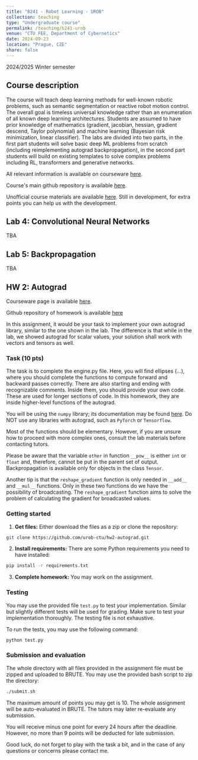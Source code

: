 ```yaml
---
title: "B241 - Robot Learning - UROB"
collection: teaching
type: "Undergraduate course"
permalink: /teaching/b241-urob
venue: "CTU FEE, Department of Cybernetics"
date: 2024-09-23
location: "Prague, CZE"
share: false
---
```


2024/2025 Winter semester

## Course description

The course will teach deep learning methods for well-known robotic problems, such as semantic segmentation or reactive robot motion control. The overall goal is timeless universal knowledge rather than an enumeration of all known deep learning architectures. Students are assumed to have prior knowledge of mathematics (gradient, jacobian, hessian, gradient descend, Taylor polynomial) and machine learning (Bayesian risk minimization, linear classifier). The labs are divided into two parts, in the first part students will solve basic deep ML problems from scratch (including reimplementing autograd backpropagation), in the second part students will build on existing templates to solve complex problems including RL, transformers and generative networks.

All relevant information is available on courseware [here](https://cw.fel.cvut.cz/wiki/courses/b3b33urob/start).

Course's main github repository is available [here](https://github.com/urob-ctu).

Unofficial course materials are available [here](https://urob-ctu.github.io/docs/). Still in development, for extra points you can help us with the development.

## Lab 4: Convolutional Neural Networks

TBA

## Lab 5: Backpropagation

TBA

## HW 2: Autograd

Courseware page is available [here](https://cw.fel.cvut.cz/wiki/courses/b3b33urob/tutorials/hw2).

Github repository of homework is available [here](https://github.com/urob-ctu/hw2-autograd)

In this assignment, it would be your task to implement your own autograd library, similar to the one shown in the lab. The difference is that while in the lab, we showed autograd for scalar values, your solution shall work with vectors and tensors as well.

### Task (10 pts)

The task is to complete the engine.py file. Here, you will find ellipses (…), where you should complete the functions to compute forward and backward passes correctly. There are also starting and ending with recognizable comments. Inside them, you should provide your own code. These are used for longer sections of code. In this homework, they are inside higher-level functions of the autograd.

You will be using the `numpy` library; its documentation may be found [here](https://numpy.org/doc/stable/index.html). Do NOT use any libraries with autograd, such as `PyTorch` or `Tensorflow`.

Most of the functions should be elementary. However, if you are unsure how to proceed with more complex ones, consult the lab materials before contacting tutors.

Please be aware that the variable `other` in function `__pow__` is either `int` or `float` and, therefore, cannot be put in the parent set of output. Backpropagation is available only for objects in the class `Tensor`.

Another tip is that the `reshape_gradient` function is only needed in `__add__` and `__mul__` functions. Only in these two functions do we have the possibility of broadcasting. The `reshape_gradient` function aims to solve the problem of calculating the gradient for broadcasted values.

### Getting started

1. **Get files:** Either download the files as a zip or clone the repository:

```bash
git clone https://github.com/urob-ctu/hw2-autograd.git
```

2. **Install requirements:** There are some Python requirements you need to have installed:

```bash
pip install -r requirements.txt
```

3. **Complete homework:** You may work on the assignment.

### Testing

You may use the provided file `test.py` to test your implementation. Similar but slightly different tests will be used for grading. Make sure to test your implementation thoroughly. The testing file is not exhaustive.

To run the tests, you may use the following command:

```bash
python test.py
```

### Submission and evaluation

The whole directory with all files provided in the assignment file must be zipped and uploaded to BRUTE. You may use the provided bash script to zip the directory:

```bash
./submit.sh
```

The maximum amount of points you may get is 10. The whole assignment will be auto-evaluated in BRUTE. The tutors may later re-evaluate any submission.

You will receive minus one point for every 24 hours after the deadline. However, no more than 9 points will be deducted for late submission.

Good luck, do not forget to play with the task a bit, and in the case of any questions or concerns please contact me.
